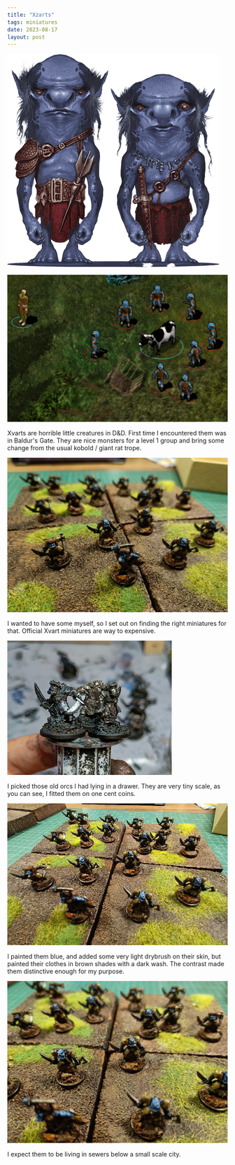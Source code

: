 ```yaml
---
title: "Xzarts"
tags: miniatures
date: 2023-08-17
layout: post
---
```


![img](./xvart.png)

![Xvarts in BG](./latest.png)

Xvarts are horrible little creatures in D&D. First time I encountered them was in Baldur's Gate. They are nice monsters for a level 1 group and bring some change from the usual kobold / giant rat trope.

![image-20230817170056449](./image-20230817170056449.png)

I wanted to have some myself, so I set out on finding the right miniatures for that. Official Xvart miniatures are way to expensive.

![image-20230817170134008](./image-20230817170134008.png)

I picked those old orcs I had lying in a drawer. They are very tiny scale, as you can see, I fitted them on one cent coins.

![image-20230817170243508](./image-20230817170243508.png)

I painted them blue, and added some very light drybrush on their skin, but painted their clothes in brown shades with a dark wash. The contrast made them distinctive enough for my purpose.

![image-20230817170338843](./image-20230817170338843.png)

I expect them to be living in sewers below a small scale city.
